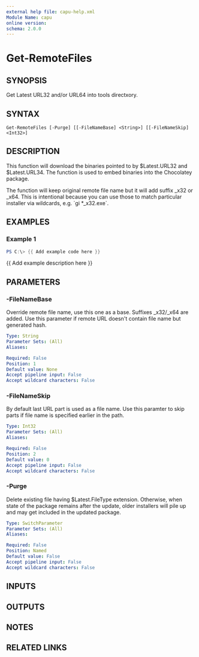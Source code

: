 ```yaml
---
external help file: capu-help.xml
Module Name: capu
online version:
schema: 2.0.0
---
```


# Get-RemoteFiles

## SYNOPSIS
Get Latest URL32 and/or URL64 into tools directxory.

## SYNTAX

```
Get-RemoteFiles [-Purge] [[-FileNameBase] <String>] [[-FileNameSkip] <Int32>]
```

## DESCRIPTION
This function will download the binaries pointed to by $Latest.URL32 and $Latest.URL34.
The function is used to embed binaries into the Chocolatey package.

The function will keep original remote file name but it will add suffix _x32 or _x64.
This is intentional because you can use those to match particular installer via wildcards,
e.g.
\`gi *_x32.exe\`.

## EXAMPLES

### Example 1
```powershell
PS C:\> {{ Add example code here }}
```

{{ Add example description here }}

## PARAMETERS

### -FileNameBase
Override remote file name, use this one as a base.
Suffixes _x32/_x64 are added.
Use this parameter if remote URL doesn't contain file name but generated hash.

```yaml
Type: String
Parameter Sets: (All)
Aliases:

Required: False
Position: 1
Default value: None
Accept pipeline input: False
Accept wildcard characters: False
```

### -FileNameSkip
By default last URL part is used as a file name.
Use this paramter to skip parts 
if file name is specified earlier in the path.

```yaml
Type: Int32
Parameter Sets: (All)
Aliases:

Required: False
Position: 2
Default value: 0
Accept pipeline input: False
Accept wildcard characters: False
```

### -Purge
Delete existing file having $Latest.FileType extension.
Otherwise, when state of the package remains after the update, older installers
will pile up and may get included in the updated package.

```yaml
Type: SwitchParameter
Parameter Sets: (All)
Aliases:

Required: False
Position: Named
Default value: False
Accept pipeline input: False
Accept wildcard characters: False
```

## INPUTS

## OUTPUTS

## NOTES

## RELATED LINKS
